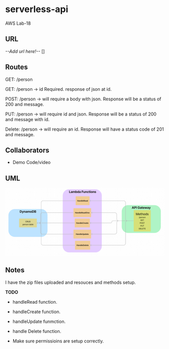 # serverless-api

AWS Lab-18

## URL

*--Add url here!--*
[]

## Routes

GET: /person

GET: /person -> id Required. response of json at id.

POST: /person -> will require a body with json. Response will be a status of 200 and message.

PUT: /person -> will require id and json. Response will be a status of 200 and message with id.

Delete: /person -> will require an id. Response will have a status code of 201 and message.

## Collaborators

- Demo Code/video  

## UML

![UML](./LAB18UML.png)

## Notes

I have the zip files uploaded and resouces and methods setup.

**TODO**

- handleRead function.  

- handleCreate function.

- handleUpdate funmction.

- handle Delete function.  

- Make sure permissioins are setup correctly.
